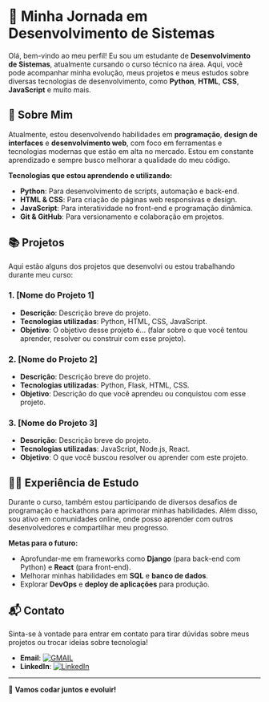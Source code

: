 # 🌱 Minha Jornada em Desenvolvimento de Sistemas

Olá, bem-vindo ao meu perfil! Eu sou um estudante de **Desenvolvimento de Sistemas**, atualmente cursando o curso técnico na área. Aqui, você pode acompanhar minha evolução, meus projetos e meus estudos sobre diversas tecnologias de desenvolvimento, como **Python**, **HTML**, **CSS**, **JavaScript** e muito mais.

## 🚀 Sobre Mim

Atualmente, estou desenvolvendo habilidades em **programação**, **design de interfaces** e **desenvolvimento web**, com foco em ferramentas e tecnologias modernas que estão em alta no mercado. Estou em constante aprendizado e sempre busco melhorar a qualidade do meu código.

**Tecnologias que estou aprendendo e utilizando:**
- **Python**: Para desenvolvimento de scripts, automação e back-end.
- **HTML & CSS**: Para criação de páginas web responsivas e design.
- **JavaScript**: Para interatividade no front-end e programação dinâmica.
- **Git & GitHub**: Para versionamento e colaboração em projetos.

## 📚 Projetos

Aqui estão alguns dos projetos que desenvolvi ou estou trabalhando durante meu curso:

### 1. **[Nome do Projeto 1]**
- **Descrição**: Descrição breve do projeto.
- **Tecnologias utilizadas**: Python, HTML, CSS, JavaScript.
- **Objetivo**: O objetivo desse projeto é... (falar sobre o que você tentou aprender, resolver ou construir com esse projeto).

### 2. **[Nome do Projeto 2]**
- **Descrição**: Descrição breve do projeto.
- **Tecnologias utilizadas**: Python, Flask, HTML, CSS.
- **Objetivo**: Descrição do que você aprendeu ou conquistou com esse projeto.

### 3. **[Nome do Projeto 3]**
- **Descrição**: Descrição breve do projeto.
- **Tecnologias utilizadas**: JavaScript, Node.js, React.
- **Objetivo**: O que você buscou resolver ou aprender com este projeto.

## 🧑‍💻 Experiência de Estudo

Durante o curso, também estou participando de diversos desafios de programação e hackathons para aprimorar minhas habilidades. Além disso, sou ativo em comunidades online, onde posso aprender com outros desenvolvedores e compartilhar meu progresso.

**Metas para o futuro:**
- Aprofundar-me em frameworks como **Django** (para back-end com Python) e **React** (para front-end).
- Melhorar minhas habilidades em **SQL** e **banco de dados**.
- Explorar **DevOps** e **deploy de aplicações** para produção.

## 📬 Contato

Sinta-se à vontade para entrar em contato para tirar dúvidas sobre meus projetos ou trocar ideias sobre tecnologia!  
- **Email**: [![GMAIL](https://img.shields.io/badge/Email%20Me-%40seu_email-blue)](mailto:felipejacinto892@gmail.com)
- **LinkedIn**: [![LinkedIn](https://img.shields.io/badge/LinkedIn-Visitar_perfil-blue?style=for-the-badge&logo=linkedin)](https://www.linkedin.com/in/felipejacinto/)
---

🚀 **Vamos codar juntos e evoluir!**
